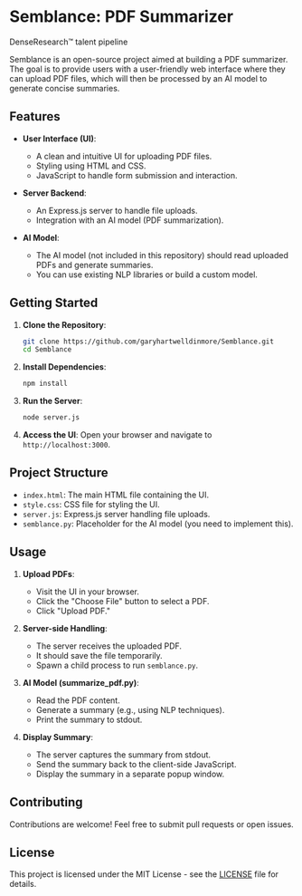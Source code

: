 # Semblance: PDF Summarizer
DenseResearch™ talent pipeline

Semblance is an open-source project aimed at building a PDF summarizer. The goal is to provide users with a user-friendly web interface where they can upload PDF files, which will then be processed by an AI model to generate concise summaries.

## Features

- **User Interface (UI)**:
  - A clean and intuitive UI for uploading PDF files.
  - Styling using HTML and CSS.
  - JavaScript to handle form submission and interaction.

- **Server Backend**:
  - An Express.js server to handle file uploads.
  - Integration with an AI model (PDF summarization).

- **AI Model**:
  - The AI model (not included in this repository) should read uploaded PDFs and generate summaries.
  - You can use existing NLP libraries or build a custom model.

## Getting Started

1. **Clone the Repository**:
   ```bash
   git clone https://github.com/garyhartwelldinmore/Semblance.git
   cd Semblance
   ```

2. **Install Dependencies**:
   ```bash
   npm install
   ```

3. **Run the Server**:
   ```bash
   node server.js
   ```

4. **Access the UI**:
   Open your browser and navigate to `http://localhost:3000`.

## Project Structure

- `index.html`: The main HTML file containing the UI.
- `style.css`: CSS file for styling the UI.
- `server.js`: Express.js server handling file uploads.
- `semblance.py`: Placeholder for the AI model (you need to implement this).

## Usage

1. **Upload PDFs**:
   - Visit the UI in your browser.
   - Click the "Choose File" button to select a PDF.
   - Click "Upload PDF."

2. **Server-side Handling**:
   - The server receives the uploaded PDF.
   - It should save the file temporarily.
   - Spawn a child process to run `semblance.py`.

3. **AI Model (summarize_pdf.py)**:
   - Read the PDF content.
   - Generate a summary (e.g., using NLP techniques).
   - Print the summary to stdout.

4. **Display Summary**:
   - The server captures the summary from stdout.
   - Send the summary back to the client-side JavaScript.
   - Display the summary in a separate popup window.

## Contributing

Contributions are welcome! Feel free to submit pull requests or open issues.

## License

This project is licensed under the MIT License - see the [LICENSE](LICENSE) file for details.
